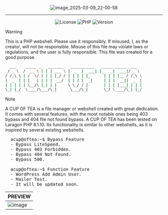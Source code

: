 <div align="center">
  
  ![image_2025-03-09_22-00-58](https://github.com/user-attachments/assets/8601ac3c-6a13-43e0-87b1-62b0848bb6e4)
  <hr>
  
  ![License](https://img.shields.io/badge/MIT-LICENCE-orange?style=flat-square) ![PHP](https://img.shields.io/badge/PHP-8.x.x-lightblue?style=flat-square) ![Version](https://img.shields.io/badge/VERSION-1.0.0-lightgreen?style=flat-square)
</div>

> [!WARNING]
> This is a PHP webshell. Please use it responsibly. If misused, I, as the creator, will not be responsible. Misuse of this file may violate laws or regulations, and the user is fully responsible. This file was created for a good purpose.


```bash
  ___    _____ _   _______   ___________   _____ _____  ___  
 / _ \  /  __ \ | | | ___ \ |  _  |  ___| |_   _|  ___|/ _ \ 
/ /_\ \ | /  \/ | | | |_/ / | | | | |_      | | | |__ / /_\ \
|  _  | | |   | | | |  __/  | | | |  _|     | | |  __||  _  |
| | | | | \__/\ |_| | |     \ \_/ / |       | | | |___| | | |
\_| |_/  \____/\___/\_|      \___/\_|       \_/ \____/\_| |_/
```

> [!NOTE]
> A CUP OF TEA is a file manager or webshell created with great dedication. It comes with several features, with the most notable ones being 403 bypass and 404 file not found bypass. A CUP OF TEA has been tested on Laragon PHP 8.1.10. Its functionality is similar to other webshells, as it is inspired by several existing webshells.

<pre>
  acup@oftea:~$ Bypass Feature
  - Bypass LiteSpeed.
  - Bypass 403 Forbidden.
  - Bypass 404 Not Found.
  - Bypass 500.
  
  acup@oftea:~$ Function Feature
  - WordPress Add Admin User.
  - Mailer Test.
  - It will be updated soon.
</pre>

| PREVIEW |
|---------|
| ![image](https://github.com/user-attachments/assets/d6a46965-b399-4039-a151-811290fd1adc) |
